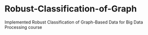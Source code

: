 # Robust-Classification-of-Graph
Implemented Robust Classification of Graph-Based Data for Big Data Processing course
